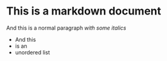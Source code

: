 # This is a markdown document

And this is a normal paragraph *with some italics*

- And this
- is an
- unordered list
